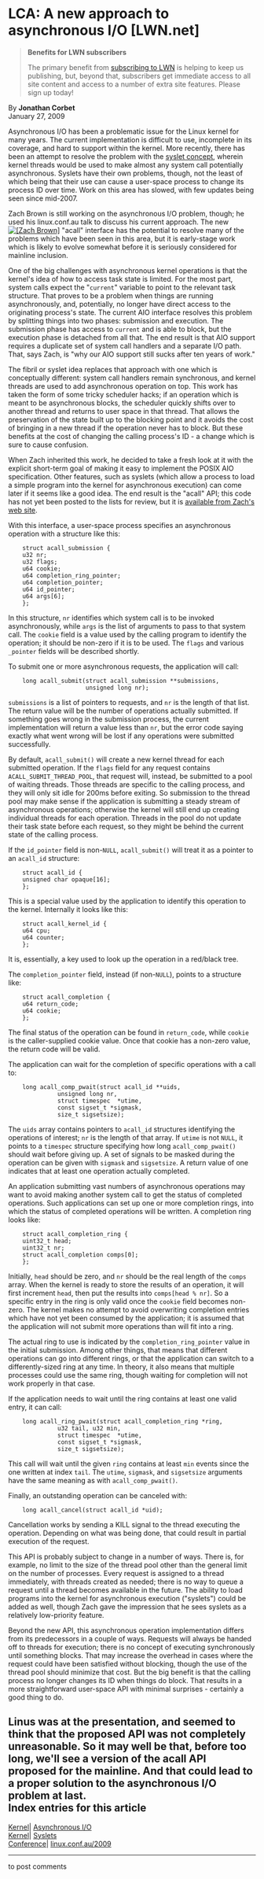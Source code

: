 # LCA: A new approach to asynchronous I/O [LWN.net]

> **Benefits for LWN subscribers**
> 
> The primary benefit from [subscribing to LWN](/Promo/nst-nag5/subscribe) is helping to keep us publishing, but, beyond that, subscribers get immediate access to all site content and access to a number of extra site features. Please sign up today! 

By **Jonathan Corbet**  
January 27, 2009 

Asynchronous I/O has been a problematic issue for the Linux kernel for many years. The current implementation is difficult to use, incomplete in its coverage, and hard to support within the kernel. More recently, there has been an attempt to resolve the problem with the [syslet concept](http://lwn.net/Articles/236206/), wherein kernel threads would be used to make almost any system call potentially asynchronous. Syslets have their own problems, though, not the least of which being that their use can cause a user-space process to change its process ID over time. Work on this area has slowed, with few updates being seen since mid-2007. 

Zach Brown is still working on the asynchronous I/O problem, though; he used his linux.conf.au talk to discuss his current approach. The new [![\[Zach
Brown\]](https://static.lwn.net/images/conf/lca2009/ZachBrown-sm.jpg)](/Articles/316844/) "acall" interface has the potential to resolve many of the problems which have been seen in this area, but it is early-stage work which is likely to evolve somewhat before it is seriously considered for mainline inclusion. 

One of the big challenges with asynchronous kernel operations is that the kernel's idea of how to access task state is limited. For the most part, system calls expect the "`current`" variable to point to the relevant task structure. That proves to be a problem when things are running asynchronously, and, potentially, no longer have direct access to the originating process's state. The current AIO interface resolves this problem by splitting things into two phases: submission and execution. The submission phase has access to `current` and is able to block, but the execution phase is detached from all that. The end result is that AIO support requires a duplicate set of system call handlers and a separate I/O path. That, says Zach, is "why our AIO support still sucks after ten years of work." 

The fibril or syslet idea replaces that approach with one which is conceptually different: system call handlers remain synchronous, and kernel threads are used to add asynchronous operation on top. This work has taken the form of some tricky scheduler hacks; if an operation which is meant to be asynchronous blocks, the scheduler quickly shifts over to another thread and returns to user space in that thread. That allows the preservation of the state built up to the blocking point and it avoids the cost of bringing in a new thread if the operation never has to block. But these benefits at the cost of changing the calling process's ID - a change which is sure to cause confusion. 

When Zach inherited this work, he decided to take a fresh look at it with the explicit short-term goal of making it easy to implement the POSIX AIO specification. Other features, such as syslets (which allow a process to load a simple program into the kernel for asynchronous execution) can come later if it seems like a good idea. The end result is the "acall" API; this code has not yet been posted to the lists for review, but it is [available from Zach's web site](http://oss.oracle.com/~zab/acall/). 

With this interface, a user-space process specifies an asynchronous operation with a structure like this: 
    
    
        struct acall_submission {
    	u32 nr;
    	u32 flags;
    	u64 cookie;
    	u64 completion_ring_pointer;
    	u64 completion_pointer;
    	u64 id_pointer;
    	u64 args[6];
        };
    

In this structure, `nr` identifies which system call is to be invoked asynchronously, while `args` is the list of arguments to pass to that system call. The `cookie` field is a value used by the calling program to identify the operation; it should be non-zero if it is to be used. The `flags` and various `_pointer` fields will be described shortly. 

To submit one or more asynchronous requests, the application will call: 
    
    
        long acall_submit(struct acall_submission **submissions,
                          unsigned long nr);
    

`submissions` is a list of pointers to requests, and `nr` is the length of that list. The return value will be the number of operations actually submitted. If something goes wrong in the submission process, the current implementation will return a value less than `nr`, but the error code saying exactly what went wrong will be lost if any operations were submitted successfully. 

By default, `acall_submit()` will create a new kernel thread for each submitted operation. If the `flags` field for any request contains `ACALL_SUBMIT_THREAD_POOL`, that request will, instead, be submitted to a pool of waiting threads. Those threads are specific to the calling process, and they will only sit idle for 200ms before exiting. So submission to the thread pool may make sense if the application is submitting a steady stream of asynchronous operations; otherwise the kernel will still end up creating individual threads for each operation. Threads in the pool do not update their task state before each request, so they might be behind the current state of the calling process. 

If the `id_pointer` field is non-`NULL`, `acall_submit()` will treat it as a pointer to an `acall_id` structure: 
    
    
        struct acall_id {
    	unsigned char opaque[16];
        };
    

This is a special value used by the application to identify this operation to the kernel. Internally it looks like this: 
    
    
        struct acall_kernel_id {
    	u64 cpu;
    	u64 counter;
        };
    

It is, essentially, a key used to look up the operation in a red/black tree. 

The `completion_pointer` field, instead (if non-`NULL`), points to a structure like: 
    
    
        struct acall_completion {
    	u64 return_code;
    	u64 cookie;
        };
    

The final status of the operation can be found in `return_code`, while `cookie` is the caller-supplied cookie value. Once that cookie has a non-zero value, the return code will be valid. 

The application can wait for the completion of specific operations with a call to: 
    
    
        long acall_comp_pwait(struct acall_id **uids,
    			  unsigned long nr,
    			  struct timespec  *utime,
    			  const sigset_t *sigmask,
    			  size_t sigsetsize);
    

The `uids` array contains pointers to `acall_id` structures identifying the operations of interest; `nr` is the length of that array. If `utime` is not `NULL`, it points to a `timespec` structure specifying how long `acall_comp_pwait()` should wait before giving up. A set of signals to be masked during the operation can be given with `sigmask` and `sigsetsize`. A return value of one indicates that at least one operation actually completed. 

An application submitting vast numbers of asynchronous operations may want to avoid making another system call to get the status of completed operations. Such applications can set up one or more completion rings, into which the status of completed operations will be written. A completion ring looks like: 
    
    
        struct acall_completion_ring {
    	uint32_t head;
    	uint32_t nr;
    	struct acall_completion comps[0];
        };
    

Initially, `head` should be zero, and `nr` should be the real length of the `comps` array. When the kernel is ready to store the results of an operation, it will first increment `head`, then put the results into `comps[head % nr]`. So a specific entry in the ring is only valid once the `cookie` field becomes non-zero. The kernel makes no attempt to avoid overwriting completion entries which have not yet been consumed by the application; it is assumed that the application will not submit more operations than will fit into a ring. 

The actual ring to use is indicated by the `completion_ring_pointer` value in the initial submission. Among other things, that means that different operations can go into different rings, or that the application can switch to a differently-sized ring at any time. In theory, it also means that multiple processes could use the same ring, though waiting for completion will not work properly in that case. 

If the application needs to wait until the ring contains at least one valid entry, it can call: 
    
    
        long acall_ring_pwait(struct acall_completion_ring *ring,
    			  u32 tail, u32 min,
    			  struct timespec  *utime,
    			  const sigset_t *sigmask,
    			  size_t sigsetsize);
    

This call will wait until the given `ring` contains at least `min` events since the one written at index `tail`. The `utime`, `sigmask`, and `sigsetsize` arguments have the same meaning as with `acall_comp_pwait()`. 

Finally, an outstanding operation can be canceled with: 
    
    
        long acall_cancel(struct acall_id *uid);
    

Cancellation works by sending a KILL signal to the thread executing the operation. Depending on what was being done, that could result in partial execution of the request. 

This API is probably subject to change in a number of ways. There is, for example, no limit to the size of the thread pool other than the general limit on the number of processes. Every request is assigned to a thread immediately, with threads created as needed; there is no way to queue a request until a thread becomes available in the future. The ability to load programs into the kernel for asynchronous execution ("syslets") could be added as well, though Zach gave the impression that he sees syslets as a relatively low-priority feature. 

Beyond the new API, this asynchronous operation implementation differs from its predecessors in a couple of ways. Requests will always be handed off to threads for execution; there is no concept of executing synchronously until something blocks. That may increase the overhead in cases where the request could have been satisfied without blocking, though the use of the thread pool should minimize that cost. But the big benefit is that the calling process no longer changes its ID when things do block. That results in a more straightforward user-space API with minimal surprises - certainly a good thing to do. 

Linus was at the presentation, and seemed to think that the proposed API was not completely unreasonable. So it may well be that, before too long, we'll see a version of the acall API proposed for the mainline. And that could lead to a proper solution to the asynchronous I/O problem at last.  
Index entries for this article  
---  
[Kernel](/Kernel/Index)| [Asynchronous I/O](/Kernel/Index#Asynchronous_IO)  
[Kernel](/Kernel/Index)| [Syslets](/Kernel/Index#Syslets)  
[Conference](/Archives/ConferenceIndex/)| [linux.conf.au/2009](/Archives/ConferenceIndex/#linux.conf.au-2009)  
  


* * *

to post comments 

